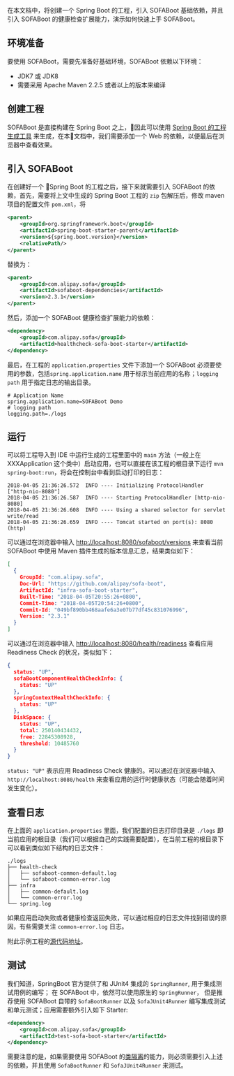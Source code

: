 在本文档中，将创建一个 Spring Boot 的工程，引入 SOFABoot 基础依赖，并且引入 SOFABoot 的健康检查扩展能力，演示如何快速上手 SOFABoot。

## 环境准备

要使用 SOFABoot，需要先准备好基础环境，SOFABoot 依赖以下环境：
- JDK7 或 JDK8 
- 需要采用 Apache Maven 2.2.5 或者以上的版本来编译

## 创建工程

SOFABoot 是直接构建在 Spring Boot 之上，因此可以使用 [Spring Boot 的工程生成工具](http://start.spring.io/) 来生成，在本文档中，我们需要添加一个 Web 的依赖，以便最后在浏览器中查看效果。

## 引入 SOFABoot 

在创建好一个 Spring Boot 的工程之后，接下来就需要引入 SOFABoot 的依赖，首先，需要将上文中生成的 Spring Boot 工程的 `zip` 包解压后，修改 maven 项目的配置文件 `pom.xml`，将

```xml
<parent>
    <groupId>org.springframework.boot</groupId>
    <artifactId>spring-boot-starter-parent</artifactId>
    <version>${spring.boot.version}</version>
    <relativePath/> 
</parent>
```

替换为：

```xml
<parent>
    <groupId>com.alipay.sofa</groupId>
    <artifactId>sofaboot-dependencies</artifactId>
    <version>2.3.1</version>
</parent>
```

然后，添加一个 SOFABoot 健康检查扩展能力的依赖：

```xml
<dependency>
    <groupId>com.alipay.sofa</groupId>
    <artifactId>healthcheck-sofa-boot-starter</artifactId>
</dependency>
```

最后，在工程的 `application.properties` 文件下添加一个 SOFABoot 必须要使用的参数，包括`spring.application.name` 用于标示当前应用的名称；`logging path` 用于指定日志的输出目录。

```
# Application Name
spring.application.name=SOFABoot Demo
# logging path
logging.path=./logs
```

## 运行

可以将工程导入到 IDE 中运行生成的工程里面中的 `main` 方法（一般上在 XXXApplication 这个类中）启动应用，也可以直接在该工程的根目录下运行 `mvn spring-boot:run`，将会在控制台中看到启动打印的日志：

```
2018-04-05 21:36:26.572  INFO ---- Initializing ProtocolHandler ["http-nio-8080"]
2018-04-05 21:36:26.587  INFO ---- Starting ProtocolHandler [http-nio-8080]
2018-04-05 21:36:26.608  INFO ---- Using a shared selector for servlet write/read
2018-04-05 21:36:26.659  INFO ---- Tomcat started on port(s): 8080 (http)
```

可以通过在浏览器中输入 [http://localhost:8080/sofaboot/versions](http://localhost:8080/sofaboot/versions) 来查看当前 SOFABoot 中使用 Maven 插件生成的版本信息汇总，结果类似如下：

```json
[
  {
    GroupId: "com.alipay.sofa",
    Doc-Url: "https://github.com/alipay/sofa-boot",
    ArtifactId: "infra-sofa-boot-starter",
    Built-Time: "2018-04-05T20:55:26+0800",
    Commit-Time: "2018-04-05T20:54:26+0800",
    Commit-Id: "049bf890bb468aafe6a3e07b77df45c831076996",
    Version: "2.3.1"
  }
]
```

可以通过在浏览器中输入 [http://localhost:8080/health/readiness](http://localhost:8080/health/readiness) 查看应用 Readiness Check 的状况，类似如下：

```json
{
  status: "UP",
  sofaBootComponentHealthCheckInfo: {
    status: "UP"
  },
  springContextHealthCheckInfo: {
    status: "UP"
  },
  DiskSpace: {
    status: "UP",
    total: 250140434432,
    free: 22845308928,
    threshold: 10485760
  }
}
```

`status: "UP"` 表示应用 Readiness Check 健康的。可以通过在浏览器中输入 `http://localhost:8080/health` 来查看应用的运行时健康状态（可能会随着时间发生变化）。

## 查看日志

在上面的 `application.properties` 里面，我们配置的日志打印目录是 `./logs` 即当前应用的根目录（我们可以根据自己的实践需要配置），在当前工程的根目录下可以看到类似如下结构的日志文件：

```
./logs
├── health-check
│   ├── sofaboot-common-default.log
│   └── sofaboot-common-error.log
├── infra
│   ├── common-default.log
│   └── common-error.log
└── spring.log
```

如果应用启动失败或者健康检查返回失败，可以通过相应的日志文件找到错误的原因，有些需要关注 `common-error.log` 日志。

附此示例工程的[源代码地址](https://github.com/alipay/sofa-boot/tree/master/sofaboot-samples/sofaboot-sample)。

## 测试
我们知道，SpringBoot 官方提供了和 JUnit4 集成的 `SpringRunner`, 用于集成测试用例的编写； 在 SOFABoot 中，依然可以使用原生的 `SpringRunner`， 但是推荐使用 SOFABoot 自带的 `SofaBootRunner` 以及 `SofaJUnit4Runner` 编写集成测试和单元测试；应用需要额外引入如下 Starter:

```xml
<dependency>
    <groupId>com.alipay.sofa</groupId>
    <artifactId>test-sofa-boot-starter</artifactId>
</dependency>
```

需要注意的是，如果需要使用 SOFABoot 的[类隔离](./Classloader-Isolation)的能力，则必须需要引入上述的依赖，并且使用 `SofaBootRunner` 和 `SofaJUnit4Runner`  来测试。